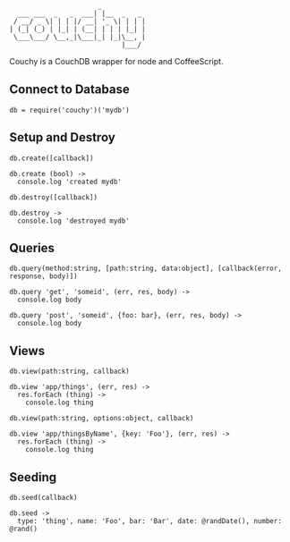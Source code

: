                           _           
      ___ ___  _   _  ___| |__  _   _ 
     / __/ _ \| | | |/ __| '_ \| | | |
    | (_| (_) | |_| | (__| | | | |_| |
     \___\___/ \__,_|\___|_| |_|\__, |
                                |___/ 

Couchy is a CouchDB wrapper for node and CoffeeScript.

Connect to Database
-------------------
    db = require('couchy')('mydb')

Setup and Destroy
-----------------
`db.create([callback])`

    db.create (bool) ->
      console.log 'created mydb'

`db.destroy([callback])`

    db.destroy ->
      console.log 'destroyed mydb'

Queries
-------
`db.query(method:string, [path:string, data:object], [callback(error, response, body)])`

    db.query 'get', 'someid', (err, res, body) ->
      console.log body

    db.query 'post', 'someid', {foo: bar}, (err, res, body) ->
      console.log body

Views
-----
`db.view(path:string, callback)`

    db.view 'app/things', (err, res) ->
      res.forEach (thing) ->
        console.log thing

`db.view(path:string, options:object, callback)`
    
    db.view 'app/thingsByName', {key: 'Foo'}, (err, res) ->
      res.forEach (thing) ->
        console.log thing

Seeding
-------
`db.seed(callback)`

    db.seed ->
      type: 'thing', name: 'Foo', bar: 'Bar', date: @randDate(), number: @rand()
